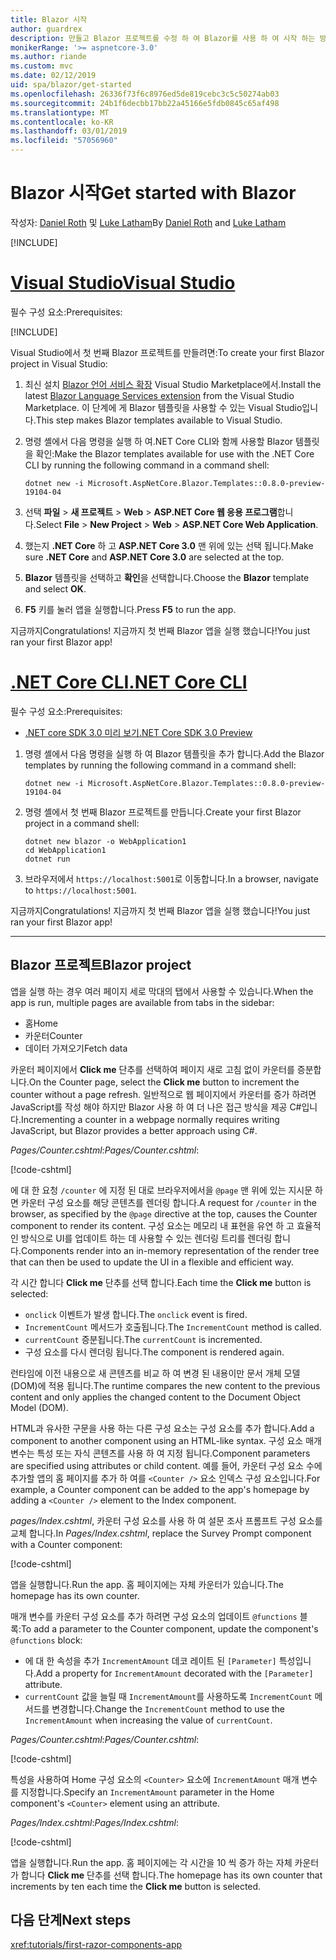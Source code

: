 ```yaml
---
title: Blazor 시작
author: guardrex
description: 만들고 Blazor 프로젝트를 수정 하 여 Blazor를 사용 하 여 시작 하는 방법에 알아봅니다.
monikerRange: '>= aspnetcore-3.0'
ms.author: riande
ms.custom: mvc
ms.date: 02/12/2019
uid: spa/blazor/get-started
ms.openlocfilehash: 26336f73f6c8976ed5de819cebc3c5c50274ab03
ms.sourcegitcommit: 24b1f6decbb17bb22a45166e5fdb0845c65af498
ms.translationtype: MT
ms.contentlocale: ko-KR
ms.lasthandoff: 03/01/2019
ms.locfileid: "57056960"
---
```

# <a name="get-started-with-blazor"></a><span data-ttu-id="f9d16-103">Blazor 시작</span><span class="sxs-lookup"><span data-stu-id="f9d16-103">Get started with Blazor</span></span>

<span data-ttu-id="f9d16-104">작성자: [Daniel Roth](https://github.com/danroth27) 및 [Luke Latham](https://github.com/guardrex)</span><span class="sxs-lookup"><span data-stu-id="f9d16-104">By [Daniel Roth](https://github.com/danroth27) and [Luke Latham](https://github.com/guardrex)</span></span>

[!INCLUDE[](~/includes/razor-components-preview-notice.md)]

# <a name="visual-studiotabvisual-studio"></a>[<span data-ttu-id="f9d16-105">Visual Studio</span><span class="sxs-lookup"><span data-stu-id="f9d16-105">Visual Studio</span></span>](#tab/visual-studio)

<span data-ttu-id="f9d16-106">필수 구성 요소:</span><span class="sxs-lookup"><span data-stu-id="f9d16-106">Prerequisites:</span></span>

[!INCLUDE[](~/includes/net-core-prereqs-vs-3.0.md)]

<span data-ttu-id="f9d16-107">Visual Studio에서 첫 번째 Blazor 프로젝트를 만들려면:</span><span class="sxs-lookup"><span data-stu-id="f9d16-107">To create your first Blazor project in Visual Studio:</span></span>

1. <span data-ttu-id="f9d16-108">최신 설치 [Blazor 언어 서비스 확장](https://go.microsoft.com/fwlink/?linkid=870389) Visual Studio Marketplace에서.</span><span class="sxs-lookup"><span data-stu-id="f9d16-108">Install the latest [Blazor Language Services extension](https://go.microsoft.com/fwlink/?linkid=870389) from the Visual Studio Marketplace.</span></span> <span data-ttu-id="f9d16-109">이 단계에 게 Blazor 템플릿을 사용할 수 있는 Visual Studio입니다.</span><span class="sxs-lookup"><span data-stu-id="f9d16-109">This step makes Blazor templates available to Visual Studio.</span></span>
1. <span data-ttu-id="f9d16-110">명령 셸에서 다음 명령을 실행 하 여.NET Core CLI와 함께 사용할 Blazor 템플릿을 확인:</span><span class="sxs-lookup"><span data-stu-id="f9d16-110">Make the Blazor templates available for use with the .NET Core CLI by running the following command in a command shell:</span></span>

   ```console
   dotnet new -i Microsoft.AspNetCore.Blazor.Templates::0.8.0-preview-19104-04
   ```

1. <span data-ttu-id="f9d16-111">선택 **파일** > **새 프로젝트** > **Web** > **ASP.NET Core 웹 응용 프로그램**합니다.</span><span class="sxs-lookup"><span data-stu-id="f9d16-111">Select **File** > **New Project** > **Web** > **ASP.NET Core Web Application**.</span></span>
1. <span data-ttu-id="f9d16-112">했는지 **.NET Core** 하 고 **ASP.NET Core 3.0** 맨 위에 있는 선택 됩니다.</span><span class="sxs-lookup"><span data-stu-id="f9d16-112">Make sure **.NET Core** and **ASP.NET Core 3.0** are selected at the top.</span></span>
1. <span data-ttu-id="f9d16-113">**Blazor** 템플릿을 선택하고 **확인**을 선택합니다.</span><span class="sxs-lookup"><span data-stu-id="f9d16-113">Choose the **Blazor** template and select **OK**.</span></span>
1. <span data-ttu-id="f9d16-114">**F5** 키를 눌러 앱을 실행합니다.</span><span class="sxs-lookup"><span data-stu-id="f9d16-114">Press **F5** to run the app.</span></span>

<span data-ttu-id="f9d16-115">지금까지</span><span class="sxs-lookup"><span data-stu-id="f9d16-115">Congratulations!</span></span> <span data-ttu-id="f9d16-116">지금까지 첫 번째 Blazor 앱을 실행 했습니다!</span><span class="sxs-lookup"><span data-stu-id="f9d16-116">You just ran your first Blazor app!</span></span>

<!--

# [Visual Studio Code](#tab/visual-studio-code)

Prerequisites:

[!INCLUDE[](~/includes/net-core-prereqs-vsc-3.0.md)]

To create your first Blazor project in Visual Studio Code:

1. Execute the following command in a command shell:

   ```console
   dotnet new blazor -o WebApplication1
   ```

1. Open the *WebApplication1* folder in Visual Studio Code.

1. Visual Studio code offers to create assets to build and debug the app, which includes the *tasks.json* and *launch.json* files. Select **Yes** to add the assets.

1. Execute the app using the Visual Studio Code debugger.

1. In a browser, navigate to `https://localhost:5001`.

Congratulations! You just ran your first Blazor app!

# [Visual Studio for Mac](#tab/visual-studio-mac)

.NET Core 3.0 will be supported with Visual Studio for Mac version 8.0 or later. Visual Studio for Mac version 8.0 Preview isn't available at this time.

Use the [.NET Core CLI version of this topic](xref:razor-components/get-started?tabs=netcore-cli) on macOS.

[!INCLUDE[](~/includes/net-core-prereqs-mac-3.0.md)]

To create your first project Blazor project in Visual Studio for Mac:

1. Select **File** > **New Solution** or **New Project**.
1. In the sidebar, select **.NET Core** > **App**.
1. Select **Blazor** and select **Next**.
1. The **Target Framework** defaults to **.NET Core 3.0**. Select **Next**.
1. In the **Project Name** field, enter `WebApplication1`. Select **Create**.
1. Select **Run** > **Run Without Debugging** to run the app *without the debugger*. Running with the debugger isn't supported at this time.

Congratulations! You just ran your first Blazor app!
-->

# <a name="net-core-clitabnetcore-cli"></a>[<span data-ttu-id="f9d16-117">.NET Core CLI</span><span class="sxs-lookup"><span data-stu-id="f9d16-117">.NET Core CLI</span></span>](#tab/netcore-cli/)

<span data-ttu-id="f9d16-118">필수 구성 요소:</span><span class="sxs-lookup"><span data-stu-id="f9d16-118">Prerequisites:</span></span>

* [<span data-ttu-id="f9d16-119">.NET core SDK 3.0 미리 보기</span><span class="sxs-lookup"><span data-stu-id="f9d16-119">.NET Core SDK 3.0 Preview</span></span>](https://dotnet.microsoft.com/download/dotnet-core/3.0)

1. <span data-ttu-id="f9d16-120">명령 셸에서 다음 명령을 실행 하 여 Blazor 템플릿을 추가 합니다.</span><span class="sxs-lookup"><span data-stu-id="f9d16-120">Add the Blazor templates by running the following command in a command shell:</span></span>

   ```console
   dotnet new -i Microsoft.AspNetCore.Blazor.Templates::0.8.0-preview-19104-04
   ```

1. <span data-ttu-id="f9d16-121">명령 셸에서 첫 번째 Blazor 프로젝트를 만듭니다.</span><span class="sxs-lookup"><span data-stu-id="f9d16-121">Create your first Blazor project in a command shell:</span></span>

   ```console
   dotnet new blazor -o WebApplication1
   cd WebApplication1
   dotnet run
   ```

1. <span data-ttu-id="f9d16-122">브라우저에서 `https://localhost:5001`로 이동합니다.</span><span class="sxs-lookup"><span data-stu-id="f9d16-122">In a browser, navigate to `https://localhost:5001`.</span></span>

<span data-ttu-id="f9d16-123">지금까지</span><span class="sxs-lookup"><span data-stu-id="f9d16-123">Congratulations!</span></span> <span data-ttu-id="f9d16-124">지금까지 첫 번째 Blazor 앱을 실행 했습니다!</span><span class="sxs-lookup"><span data-stu-id="f9d16-124">You just ran your first Blazor app!</span></span>

---

## <a name="blazor-project"></a><span data-ttu-id="f9d16-125">Blazor 프로젝트</span><span class="sxs-lookup"><span data-stu-id="f9d16-125">Blazor project</span></span>

<span data-ttu-id="f9d16-126">앱을 실행 하는 경우 여러 페이지 세로 막대의 탭에서 사용할 수 있습니다.</span><span class="sxs-lookup"><span data-stu-id="f9d16-126">When the app is run, multiple pages are available from tabs in the sidebar:</span></span>

* <span data-ttu-id="f9d16-127">홈</span><span class="sxs-lookup"><span data-stu-id="f9d16-127">Home</span></span>
* <span data-ttu-id="f9d16-128">카운터</span><span class="sxs-lookup"><span data-stu-id="f9d16-128">Counter</span></span>
* <span data-ttu-id="f9d16-129">데이터 가져오기</span><span class="sxs-lookup"><span data-stu-id="f9d16-129">Fetch data</span></span>

<span data-ttu-id="f9d16-130">카운터 페이지에서 **Click me** 단추를 선택하여 페이지 새로 고침 없이 카운터를 증분합니다.</span><span class="sxs-lookup"><span data-stu-id="f9d16-130">On the Counter page, select the **Click me** button to increment the counter without a page refresh.</span></span> <span data-ttu-id="f9d16-131">일반적으로 웹 페이지에서 카운터를 증가 하려면 JavaScript를 작성 해야 하지만 Blazor 사용 하 여 더 나은 접근 방식을 제공 C#입니다.</span><span class="sxs-lookup"><span data-stu-id="f9d16-131">Incrementing a counter in a webpage normally requires writing JavaScript, but Blazor provides a better approach using C#.</span></span>

<span data-ttu-id="f9d16-132">*Pages/Counter.cshtml*:</span><span class="sxs-lookup"><span data-stu-id="f9d16-132">*Pages/Counter.cshtml*:</span></span>

[!code-cshtml[](get-started/samples_snapshot/3.x/Counter1.cshtml)]

<span data-ttu-id="f9d16-133">에 대 한 요청 `/counter` 에 지정 된 대로 브라우저에서을 `@page` 맨 위에 있는 지시문 하면 카운터 구성 요소를 해당 콘텐츠를 렌더링 합니다.</span><span class="sxs-lookup"><span data-stu-id="f9d16-133">A request for `/counter` in the browser, as specified by the `@page` directive at the top, causes the Counter component to render its content.</span></span> <span data-ttu-id="f9d16-134">구성 요소는 메모리 내 표현을 유연 하 고 효율적인 방식으로 UI를 업데이트 하는 데 사용할 수 있는 렌더링 트리를 렌더링 합니다.</span><span class="sxs-lookup"><span data-stu-id="f9d16-134">Components render into an in-memory representation of the render tree that can then be used to update the UI in a flexible and efficient way.</span></span>

<span data-ttu-id="f9d16-135">각 시간 합니다 **Click me** 단추를 선택 합니다.</span><span class="sxs-lookup"><span data-stu-id="f9d16-135">Each time the **Click me** button is selected:</span></span>

* <span data-ttu-id="f9d16-136">`onclick` 이벤트가 발생 합니다.</span><span class="sxs-lookup"><span data-stu-id="f9d16-136">The `onclick` event is fired.</span></span>
* <span data-ttu-id="f9d16-137">`IncrementCount` 메서드가 호출됩니다.</span><span class="sxs-lookup"><span data-stu-id="f9d16-137">The `IncrementCount` method is called.</span></span>
* <span data-ttu-id="f9d16-138">`currentCount` 증분됩니다.</span><span class="sxs-lookup"><span data-stu-id="f9d16-138">The `currentCount` is incremented.</span></span>
* <span data-ttu-id="f9d16-139">구성 요소를 다시 렌더링 됩니다.</span><span class="sxs-lookup"><span data-stu-id="f9d16-139">The component is rendered again.</span></span>

<span data-ttu-id="f9d16-140">런타임에 이전 내용으로 새 콘텐츠를 비교 하 여 변경 된 내용이만 문서 개체 모델 (DOM)에 적용 됩니다.</span><span class="sxs-lookup"><span data-stu-id="f9d16-140">The runtime compares the new content to the previous content and only applies the changed content to the Document Object Model (DOM).</span></span>

<span data-ttu-id="f9d16-141">HTML과 유사한 구문을 사용 하는 다른 구성 요소는 구성 요소를 추가 합니다.</span><span class="sxs-lookup"><span data-stu-id="f9d16-141">Add a component to another component using an HTML-like syntax.</span></span> <span data-ttu-id="f9d16-142">구성 요소 매개 변수는 특성 또는 자식 콘텐츠를 사용 하 여 지정 됩니다.</span><span class="sxs-lookup"><span data-stu-id="f9d16-142">Component parameters are specified using attributes or child content.</span></span> <span data-ttu-id="f9d16-143">예를 들어, 카운터 구성 요소 수에 추가할 앱의 홈 페이지를 추가 하 여를 `<Counter />` 요소 인덱스 구성 요소입니다.</span><span class="sxs-lookup"><span data-stu-id="f9d16-143">For example, a Counter component can be added to the app's homepage by adding a `<Counter />` element to the Index component.</span></span>

<span data-ttu-id="f9d16-144">*pages/Index.cshtml*, 카운터 구성 요소를 사용 하 여 설문 조사 프롬프트 구성 요소를 교체 합니다.</span><span class="sxs-lookup"><span data-stu-id="f9d16-144">In *Pages/Index.cshtml*, replace the Survey Prompt component with a Counter component:</span></span>

[!code-cshtml[](get-started/samples_snapshot/3.x/Index1.cshtml?highlight=7)]

<span data-ttu-id="f9d16-145">앱을 실행합니다.</span><span class="sxs-lookup"><span data-stu-id="f9d16-145">Run the app.</span></span> <span data-ttu-id="f9d16-146">홈 페이지에는 자체 카운터가 있습니다.</span><span class="sxs-lookup"><span data-stu-id="f9d16-146">The homepage has its own counter.</span></span>

<span data-ttu-id="f9d16-147">매개 변수를 카운터 구성 요소를 추가 하려면 구성 요소의 업데이트 `@functions` 블록:</span><span class="sxs-lookup"><span data-stu-id="f9d16-147">To add a parameter to the Counter component, update the component's `@functions` block:</span></span>

* <span data-ttu-id="f9d16-148">에 대 한 속성을 추가 `IncrementAmount` 데코 레이트 된 `[Parameter]` 특성입니다.</span><span class="sxs-lookup"><span data-stu-id="f9d16-148">Add a property for `IncrementAmount` decorated with the `[Parameter]` attribute.</span></span>
* <span data-ttu-id="f9d16-149">`currentCount` 값을 늘릴 때 `IncrementAmount`를 사용하도록 `IncrementCount` 메서드를 변경합니다.</span><span class="sxs-lookup"><span data-stu-id="f9d16-149">Change the `IncrementCount` method to use the `IncrementAmount` when increasing the value of `currentCount`.</span></span>

<span data-ttu-id="f9d16-150">*Pages/Counter.cshtml*:</span><span class="sxs-lookup"><span data-stu-id="f9d16-150">*Pages/Counter.cshtml*:</span></span>

[!code-cshtml[](get-started/samples_snapshot/3.x/Counter2.cshtml?highlight=4,8)]

<span data-ttu-id="f9d16-151">특성을 사용하여 Home 구성 요소의 `<Counter>` 요소에 `IncrementAmount` 매개 변수를 지정합니다.</span><span class="sxs-lookup"><span data-stu-id="f9d16-151">Specify an `IncrementAmount` parameter in the Home component's `<Counter>` element using an attribute.</span></span>

<span data-ttu-id="f9d16-152">*Pages/Index.cshtml*:</span><span class="sxs-lookup"><span data-stu-id="f9d16-152">*Pages/Index.cshtml*:</span></span>

[!code-cshtml[](get-started/samples_snapshot/3.x/Index2.cshtml)]

<span data-ttu-id="f9d16-153">앱을 실행합니다.</span><span class="sxs-lookup"><span data-stu-id="f9d16-153">Run the app.</span></span> <span data-ttu-id="f9d16-154">홈 페이지에는 각 시간을 10 씩 증가 하는 자체 카운터가 합니다 **Click me** 단추를 선택 합니다.</span><span class="sxs-lookup"><span data-stu-id="f9d16-154">The homepage has its own counter that increments by ten each time the **Click me** button is selected.</span></span>

## <a name="next-steps"></a><span data-ttu-id="f9d16-155">다음 단계</span><span class="sxs-lookup"><span data-stu-id="f9d16-155">Next steps</span></span>

<xref:tutorials/first-razor-components-app>

